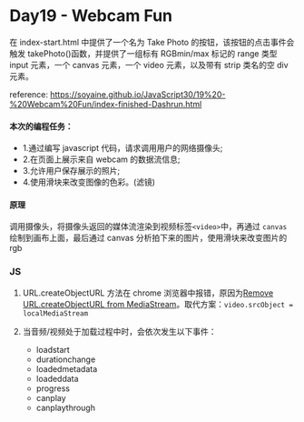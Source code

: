 # Day19 - Webcam Fun

在 index-start.html 中提供了一个名为 Take Photo 的按钮，该按钮的点击事件会触发 takePhoto()函数，并提供了一组标有 RGBmin/max 标记的 range 类型 input 元素，一个 canvas 元素，一个 video 元素，以及带有 strip 类名的空 div 元素。

reference: https://soyaine.github.io/JavaScript30/19%20-%20Webcam%20Fun/index-finished-Dashrun.html

#### 本次的编程任务：

- 1.通过编写 javascript 代码，请求调用用户的网络摄像头;
- 2.在页面上展示来自 webcam 的数据流信息;
- 3.允许用户保存展示的照片;
- 4.使用滑块来改变图像的色彩。(滤镜)

#### 原理

调用摄像头，将摄像头返回的媒体流渲染到视频标签`<video>`中，再通过 `canvas` 绘制到画布上面，最后通过 canvas 分析拍下来的图片，使用滑块来改变图片的 rgb

### JS

1. URL.createObjectURL 方法在 chrome 浏览器中报错，原因为[Remove URL.createObjectURL from MediaStream](https://developers.google.com/web/updates/2018/10/chrome-71-deps-rems#remove_urlcreateobjecturl_from_mediastream)。取代方案：`video.srcObject = localMediaStream`

2. 当音频/视频处于加载过程中时，会依次发生以下事件：
   - loadstart
   - durationchange
   - loadedmetadata
   - loadeddata
   - progress
   - canplay
   - canplaythrough
